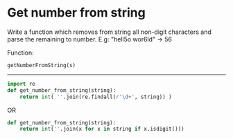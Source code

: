 # Get number from string

Write a function which removes from string all non-digit characters and parse the remaining to number. E.g: "hell5o wor6ld" -> 56

Function:

```
getNumberFromString(s)
```

---

```py
import re
def get_number_from_string(string):
    return int( ''.join(re.findall(r'\d+', string)) )
```

OR

```py
def get_number_from_string(string):
    return int(''.join(x for x in string if x.isdigit()))
```
